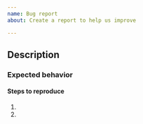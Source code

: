 ```yaml
---
name: Bug report
about: Create a report to help us improve

---
```


## Description
<!-- Provide a quick overview of the issue being raised. -->
<!-- Append a demo/screenshot/animated gif of the problem -->
<!-- Version information, package.json, tag, or git commit information. -->

### Expected behavior
<!-- Describe the expected behavior for the program. -->

#### Steps to reproduce
<!-- List clear steps to reproduce the bug. -->
1.
1.
